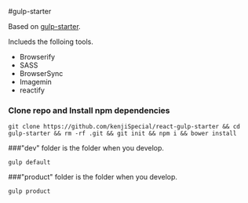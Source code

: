 #gulp-starter

Based on [gulp-starter](https://github.com/kenjiSpecial/gulp-starter).

Inclueds the folloing tools.

- Browserify
- SASS
- BrowserSync
- Imagemin
- reactify

### Clone repo and Install npm dependencies

```
git clone https://github.com/kenjiSpecial/react-gulp-starter && cd gulp-starter && rm -rf .git && git init && npm i && bower install
```

###"dev" folder is the folder when you develop.

```
gulp default
```

###"product" folder is the folder when you develop. 

```
gulp product 
```
